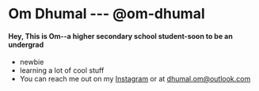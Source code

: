 # Om Dhumal --- @om-dhumal
#### Hey, This is Om--a higher secondary school student-soon to be an undergrad
- newbie
- learning a lot of cool stuff
- You can reach me out on my [Instagram](https://www.instagram.com/omdhumal17/) or at dhumal.om@outlook.com

<!---
om-dhumal/om-dhumal is a ✨ special ✨ repository because its `README.md` (this file) appears on your GitHub profile.
You can click the Preview link to take a look at your changes.
--->
